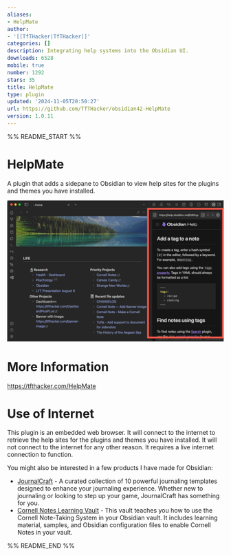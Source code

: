 ```yaml
---
aliases:
- HelpMate
author:
- '[[TfTHacker|TfTHacker]]'
categories: []
description: Integrating help systems into the Obsidian UI.
downloads: 6528
mobile: true
number: 1292
stars: 35
title: HelpMate
type: plugin
updated: '2024-11-05T20:50:27'
url: https://github.com/TfTHacker/obsidian42-HelpMate
version: 1.0.11
---
```


%% README_START %%

# HelpMate

A plugin that adds a sidepane to Obsidian to view help sites for the plugins and themes you have installed.

![preview](https://raw.githubusercontent.com/TfTHacker/obsidian42-HelpMate/HEAD/preview.png)

# More Information

https://tfthacker.com/HelpMate

# Use of Internet

This plugin is an embedded web browser. It will connect to the internet to retrieve the help sites for the plugins and themes you have installed. It will not connect to the internet for any other reason. It requires a live internet connection to function.



You might also be interested in a few products I have made for Obsidian:

- [JournalCraft](https://tfthacker.com/jco) - A curated collection of 10 powerful journaling templates designed to enhance your journaling experience. Whether new to journaling or looking to step up your game, JournalCraft has something for you.
- [Cornell Notes Learning Vault](https://tfthacker.com/cornell-notes) - This vault teaches you how to use the Cornell Note-Taking System in your Obsidian vault. It includes learning material, samples, and Obsidian configuration files to enable Cornell Notes in your vault.

%% README_END %%